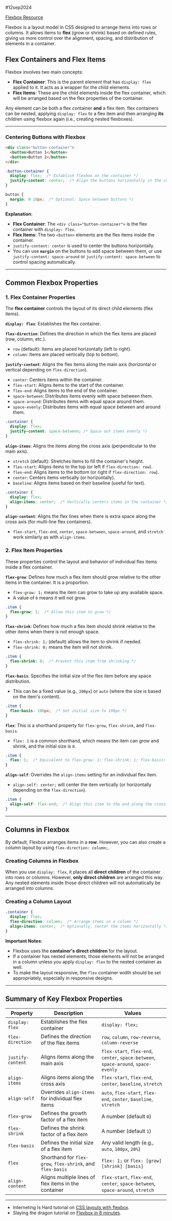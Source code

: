 #12sep2024 

[Flexbox Resource](https://developer.mozilla.org/en-US/docs/Learn/CSS/CSS_layout/Flexbox)

Flexbox is a layout model in CSS designed to arrange items into rows or columns. It allows items to **flex** (grow or shrink) based on defined rules, giving us more control over the alignment, spacing, and distribution of elements in a container.

## **Flex Containers and Flex Items**

Flexbox involves two main concepts:
- **Flex Container**: This is the parent element that has `display: flex` applied to it. It acts as a wrapper for the child elements.
- **Flex Items**: These are the child elements inside the flex container, which will be arranged based on the flex properties of the container.

Any element can be both a flex container **and** a flex item. 
flex containers can be nested, applying `display: flex` to a flex item and then arranging **its** children using flexbox again (i.e., creating nested flexboxes).

---

### Centering Buttons with Flexbox

```html
<div class="button-container">
  <button>Button 1</button>
  <button>Button 2</button>
</div>
```

```css
.button-container {
  display: flex;  /* Establish flexbox on the container */
  justify-content: center;  /* Align the buttons horizontally in the center */
}

button {
  margin: 0 10px;  /* Optional: Space between buttons */
}
```

**Explanation**:
- **Flex Container**: The `<div class="button-container">` is the flex container with `display: flex`.
- **Flex Items**: The two `<button>` elements are the flex items inside the container.
- `justify-content: center` is used to center the buttons horizontally.
- You can use **`margin`** on the buttons to add space between them, or use `justify-content: space-around` or `justify-content: space-between` to control spacing automatically.

---

## **Common Flexbox Properties**

### **1. Flex Container Properties**

The **flex container** controls the layout of its direct child elements (flex items).

**`display: flex`**: Establishes the flex container.   

**`flex-direction`**: Defines the direction in which the flex items are placed (row, column, etc.).
  - `row` (default): Items are placed horizontally (left to right).
  - `column`: Items are placed vertically (top to bottom).

**`justify-content`**: Aligns the flex items along the main axis (horizontal or vertical depending on `flex-direction`).
  - `center`: Centers items within the container.
  - `flex-start`: Aligns items to the start of the container.
  - `flex-end`: Aligns items to the end of the container.
  - `space-between`: Distributes items evenly with space between them.
  - `space-around`: Distributes items with equal space around them.
  - `space-evenly`: Distributes items with equal space between and around them.

```css
.container {
  display: flex;
  justify-content: space-between; /* Space out items evenly */
}
```

**`align-items`**: Aligns the items along the cross axis (perpendicular to the main axis).
  - `stretch` (default): Stretches items to fill the container's height.
  - `flex-start`: Aligns items to the top (or left if `flex-direction: row`).
  - `flex-end`: Aligns items to the bottom (or right if `flex-direction: row`).
  - `center`: Centers items vertically (or horizontally).
  - `baseline`: Aligns items based on their baseline (useful for text).

```css
.container {
  display: flex;
  align-items: center;  /* Vertically centers items in the container */
}
```

**`align-content`**: Aligns the flex lines when there is extra space along the cross axis (for multi-line flex containers).
  - `flex-start`, `flex-end`, `center`, `space-between`, `space-around`, and `stretch` work similarly as with `align-items`.

### **2. Flex Item Properties**

These properties control the layout and behavior of individual flex items inside a flex container.

**`flex-grow`**: Defines how much a flex item should grow relative to the other items in the container. It is a proportion.
  - `flex-grow: 1;` means the item can grow to take up any available space. 
  - A value of `0` means it will not grow.

```css
.item {
  flex-grow: 1;  /* Allow this item to grow */
}
```

**`flex-shrink`**: Defines how much a flex item should shrink relative to the other items when there is not enough space. 
  - `flex-shrink: 1;` (default) allows the item to shrink if needed.
  - `flex-shrink: 0;` means the item will not shrink.

```css
.item {
  flex-shrink: 0;  /* Prevent this item from shrinking */
}
```

**`flex-basis`**: Specifies the initial size of the flex item before any space distribution. 
  - This can be a fixed value (e.g., `200px`) or `auto` (where the size is based on the item's content).

```css
.item {
  flex-basis: 100px;  /* Set initial size to 100px */
}
```

**`flex`**: This is a shorthand property for `flex-grow`, `flex-shrink`, and `flex-basis`. 
  - `flex: 1` is a common shorthand, which means the item can grow and shrink, and the initial size is `0`.

```css
.item {
  flex: 1;  /* Equivalent to flex-grow: 1; flex-shrink: 1; flex-basis: 0; */
}
```

**`align-self`**: Overrides the `align-items` setting for an individual flex item.
  - `align-self: center;` will center the item vertically (or horizontally depending on the `flex-direction`).

```css
.item {
  align-self: flex-end;  /* Align this item to the end along the cross axis */
}
```

---

## **Columns in Flexbox**

By default, Flexbox arranges items in a **row**. However, you can also create a column layout by using `flex-direction: column;`.

### **Creating Columns in Flexbox**

When you use `display: flex`, it places all **direct children** of the container into rows or columns. However, **only direct children** are arranged this way. Any nested elements inside those direct children will not automatically be arranged into columns.

### **Creating a Column Layout**

```css
.container {
  display: flex;
  flex-direction: column;  /* Arrange items in a column */
  align-items: center;  /* Optionally, center the items horizontally */
}
```

**Important Notes**:
- Flexbox uses the **container's direct children** for the layout. 
- If a container has nested elements, those elements will not be arranged in a column unless you apply `display: flex` to the nested container as well.
- To make the layout responsive, the `flex` container width should be set appropriately, especially in responsive designs.

---

## **Summary of Key Flexbox Properties**

| **Property**      | **Description**                                            | **Values**                                                                          |
| ----------------- | ---------------------------------------------------------- | ----------------------------------------------------------------------------------- |
| `display: flex`   | Establishes the flex container                             | `display: flex;`                                                                    |
| `flex-direction`  | Defines the direction of the flex items                    | `row`, `column`, `row-reverse`, `column-reverse`                                    |
| `justify-content` | Aligns items along the main axis                           | `flex-start`, `flex-end`, `center`, `space-between`, `space-around`, `space-evenly` |
| `align-items`     | Aligns items along the cross axis                          | `flex-start`, `flex-end`, `center`, `baseline`, `stretch`                           |
| `align-self`      | Overrides `align-items` for individual flex items          | `auto`, `flex-start`, `flex-end`, `center`, `baseline`, `stretch`                   |
| `flex-grow`       | Defines the growth factor of a flex item                   | A number (default `0`)                                                              |
| `flex-shrink`     | Defines the shrink factor of a flex item                   | A number (default `1`)                                                              |
| `flex-basis`      | Defines the initial size of a flex item                    | Any valid length (e.g., `auto`, `100px`, `20%`)                                     |
| `flex`            | Shorthand for `flex-grow`, `flex-shrink`, and `flex-basis` | `flex: 1;` or `flex: [grow] [shrink] [basis]`                                       |
| `align-content`   | Aligns multiple lines of flex items in the container       | `flex-start`, `flex-end`, `center`, `space-between`, `space-around`, `stretch`      |

---


- Interneting Is Hard tutorial on [CSS layouts with flexbox](https://internetingishard.netlify.app/html-and-css/flexbox/index.html).
- Slaying the dragon tutorial on [Flexbox in 8 minutes](https://youtu.be/phWxA89Dy94?si=UOXlsTa0BMfQYG3q).




 
